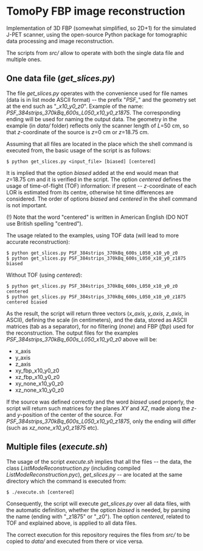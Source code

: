 # TomoPy FBP image reconstruction

Implementation of 3D FBP (somewhat simplified, so 2D+1) for the simulated J-PET scanner, using the open-source Python package for tomographic data processing and image reconstruction. 

The scripts from *src/* allow to operate with both the single data file and multiple ones.

## One data file (*get_slices.py*)

The file *get_slices.py* operates with the convenience used for file names (data is in list mode ASCII format) -- the prefix "*PSF_*" and the geometry set at the end such as "*_x10_y0_z0*". Example of the name: *PSF_384strips_370kBq_600s_L050_x10_y0_z1875*. The corresponding ending will be used for naming the output data. The geometry in the example (in *data/* folder) reflects only the scanner length of *L*=50 cm, so that *z*-coordinate of the source is *z*=0 cm or *z*=18.75 cm. 

Assuming that all files are located in the place which the shell command is executed from, the basic usage of the script is as follows:
```
$ python get_slices.py <input_file> [biased] [centered]
```
It is implied that the option *biased* added at the end would mean that *z*=18.75 cm and it is verified in the script. The option *centered* defines the usage of time-of-flight (TOF) information: if present -- *z*-coordinate of each LOR is estimated from its centre, otherwise hit time differences are considered. The order of options *biased* and *centered* in the shell command is not important. 

(!) Note that the word "centered" is written in American English (DO NOT use British spelling "centred").

The usage related to the examples, using TOF data (will lead to more accurate reconstruction):
```
$ python get_slices.py PSF_384strips_370kBq_600s_L050_x10_y0_z0
$ python get_slices.py PSF_384strips_370kBq_600s_L050_x10_y0_z1875 biased
```
Without TOF (using *centered*):
```
$ python get_slices.py PSF_384strips_370kBq_600s_L050_x10_y0_z0 centered
$ python get_slices.py PSF_384strips_370kBq_600s_L050_x10_y0_z1875 centered biased
```
As the result, the script will return three vectors (*x_axis*, *y_axis*, *z_axis*, in ASCII), defining the scale (in centimeters), and the data, stored as ASCII matrices (tab as a separator), for no filtering (*none*) and FBP (*fbp*) used for the reconstruction. The output files for the examples *PSF_384strips_370kBq_600s_L050_x10_y0_z0* above will be:
- x_axis
- y_axis
- z_axis
- xy_fbp_x10_y0_z0
- xz_fbp_x10_y0_z0
- xy_none_x10_y0_z0
- xz_none_x10_y0_z0

If the source was defined correctly and the word *biased* used properly, the script will return such matrices for the planes *XY* and *XZ*, made along the *z*- and *y*-position of the center of the source.  For *PSF_384strips_370kBq_600s_L050_x10_y0_z1875*, only the ending will differ (such as *xz_none_x10_y0_z1875* etc).

## Multiple files (*execute.sh*)

The usage of the script *execute.sh* implies that all the files -- the data, the class *ListModeReconstruction.py* (including compiled *ListModeReconstruction.pyc*), *get_slices.py* -- are located at the same directory which the command is executed from:
```
$ ./execute.sh [centered]
```
Consequently, the script will execute *get_slices.py* over all data files, with the automatic definition, whether the option *biased* is needed, by parsing the name (ending with "_z1875" or "_z0"). The option *centered*, related to TOF and explained above, is applied to all data files. 

The correct execution for this repository requires the files from *src/* to be copied to *data/* and executed from there or vice versa.
